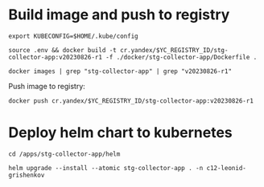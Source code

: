 

# Build image and push to registry

```shell
export KUBECONFIG=$HOME/.kube/config
```

```shell
source .env && docker build -t cr.yandex/$YC_REGISTRY_ID/stg-collector-app:v20230826-r1 -f ./docker/stg-collector-app/Dockerfile .
```

```shell
docker images | grep "stg-collector-app" | grep "v20230826-r1"
```

Push image to registry:

```shell
docker push cr.yandex/$YC_REGISTRY_ID/stg-collector-app:v20230826-r1
```

# Deploy helm chart to kubernetes 

```shell
cd /apps/stg-collector-app/helm
```

```shell
helm upgrade --install --atomic stg-collector-app . -n c12-leonid-grishenkov 
```
